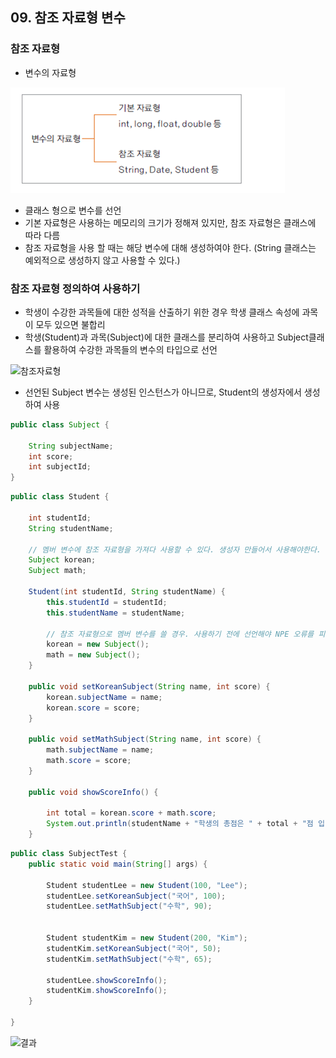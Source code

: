 ## 09.  참조 자료형 변수

### 참조 자료형

- 변수의 자료형

![변수자료형](resources/image/변수자료형.png)

- 클래스 형으로 변수를 선언
- 기본 자료형은 사용하는 메모리의 크기가 정해져 있지만, 참조 자료형은 클래스에 따라 다름
- 참조 자료형을 사용 할 때는 해당 변수에 대해 생성하여야 한다. (String 클래스는 예외적으로 생성하지 않고 사용할 수 있다.)

### 참조 자료형 정의하여 사용하기

- 학생이 수강한 과목들에 대한 성적을 산출하기 위한 경우 학생 클래스 속성에 과목이 모두 있으면 불합리
- 학생(Student)과 과목(Subject)에 대한 클래스를 분리하여 사용하고 Subject클래스를 활용하여 수강한 과목들의 변수의 타입으로 선언

![참조자료형](https://s3.us-west-2.amazonaws.com/secure.notion-static.com/c277d991-25e7-461f-a64a-82d5513ee726/Untitled.png?X-Amz-Algorithm=AWS4-HMAC-SHA256&X-Amz-Content-Sha256=UNSIGNED-PAYLOAD&X-Amz-Credential=AKIAT73L2G45EIPT3X45%2F20211208%2Fus-west-2%2Fs3%2Faws4_request&X-Amz-Date=20211208T062143Z&X-Amz-Expires=86400&X-Amz-Signature=e73d884b6d89ade24c408c814dd5e65de175b1b548326e70a0594670dbee6949&X-Amz-SignedHeaders=host&response-content-disposition=filename%20%3D%22Untitled.png%22&x-id=GetObject)

- 선언된  Subject 변수는 생성된 인스턴스가 아니므로, Student의 생성자에서 생성하여 사용

```java
public class Subject {

	String subjectName;
	int score;
	int subjectId;
}
```

```java
public class Student {
	
	int studentId;
	String studentName;
	
	// 멤버 변수에 참조 자료형을 가져다 사용할 수 있다. 생성자 만들어서 사용해야한다.
	Subject korean;
	Subject math;
	
	Student(int studentId, String studentName) {
		this.studentId = studentId;
		this.studentName = studentName;
		
		// 참조 자료형으로 멤버 변수를 쓸 경우. 사용하기 전에 선언해야 NPE 오류를 피할 수 있다.
		korean = new Subject();
		math = new Subject();
	}
	
	public void setKoreanSubject(String name, int score) {
		korean.subjectName = name;
		korean.score = score;
	}
	
	public void setMathSubject(String name, int score) {
		math.subjectName = name;
		math.score = score;
	}
	
	public void showScoreInfo() {
		
		int total = korean.score + math.score;
		System.out.println(studentName + "학생의 총점은 " + total + "점 입니다.");
	}
```

```java
public class SubjectTest {
	public static void main(String[] args) {
		
		Student studentLee = new Student(100, "Lee");
		studentLee.setKoreanSubject("국어", 100);
		studentLee.setMathSubject("수학", 90);
		
		
		Student studentKim = new Student(200, "Kim");
		studentKim.setKoreanSubject("국어", 50);
		studentKim.setMathSubject("수학", 65);
		
		studentLee.showScoreInfo();
		studentKim.showScoreInfo();
	}

}
```

![결과](https://s3.us-west-2.amazonaws.com/secure.notion-static.com/39010d30-cac8-4e64-bb5e-545d503f1073/Untitled.png?X-Amz-Algorithm=AWS4-HMAC-SHA256&X-Amz-Content-Sha256=UNSIGNED-PAYLOAD&X-Amz-Credential=AKIAT73L2G45EIPT3X45%2F20211208%2Fus-west-2%2Fs3%2Faws4_request&X-Amz-Date=20211208T062359Z&X-Amz-Expires=86400&X-Amz-Signature=561711961dbbe3147c7f994c6575f3ea9228f8f4eb3b27cf288ba8f3ddca9fdb&X-Amz-SignedHeaders=host&response-content-disposition=filename%20%3D%22Untitled.png%22&x-id=GetObject)